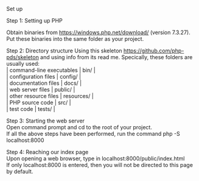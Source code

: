 Set up

Step 1: Setting up PHP

Obtain binaries from https://windows.php.net/download/ (version 7.3.27). Put these binaries into the same folder as your project.

Step 2: Directory structure
Using this skeleton https://github.com/php-pds/skeleton and using info from its read me. Specically, these folders are usually used:<br>
| command-line executables                        | bin/                     |<br>
| configuration files                             | config/                  |<br>
| documentation files                             | docs/                    |<br>
| web server files                                | public/                  |<br>
| other resource files                            | resources/               |<br>
| PHP source code                                 | src/                     |<br>
| test code                                       | tests/                   |<br>

Step 3: Starting the web server<br>
Open command prompt and cd to the root of your project. <br>
If all the above steps have been performed, run the command php -S localhost:8000

Step 4: Reaching our index page<br>
Upon opening a web browser, type in localhost:8000/public/index.html<br>
If only localhost:8000 is entered, then you will not be directed to this page by default.<br>
